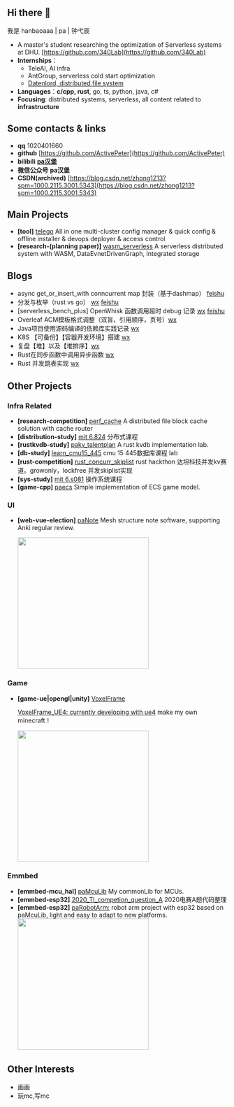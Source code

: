 ## Hi there 👋
我是 hanbaoaaa | pa | 钟弋辰

- A master's student researching the optimization of Serverless systems at DHU. [https://github.com/340Lab](https://github.com/340Lab)
- **Internships**：
  - TeleAI, AI infra 
  - AntGroup, serverless cold start optimization
  - [Datenlord, distributed file system](https://github.com/datenlord)
- **Languages**：**c/cpp, rust**, go, ts, python, java, c#
- **Focusing**: distributed systems, serverless, all content related to **infrastructure**

## Some contacts & links

- **qq** 1020401660
- **github** [https://github.com/ActivePeter](https://github.com/ActivePeter)
- **bilibili** [**pa汉堡**][1]
- **微信公众号** **pa汉堡**
- **CSDN(archived)** [https://blog.csdn.net/zhong1213?spm=1000.2115.3001.5343](https://blog.csdn.net/zhong1213?spm=1000.2115.3001.5343)

## Main Projects

- **[tool]** [telego](https://github.com/AI-Infra-Team/telego) All in one multi-cluster config manager & quick config & offline installer & devops deployer & access control
- **[research-(planning paper)]** [wasm_serverless](https://github.com/ActivePeter/wasm_serverless) A serverless distributed system with WASM, DataEvnetDrivenGraph, Integrated storage

## Blogs

- async get_or_insert_with conncurrent map 封装（基于dashmap） [feishu](https://fvd360f8oos.feishu.cn/wiki/To6hwuctEikIxzkUnrfcdyEIngP)
- 分发与枚举（rust vs go） [wx](https://mp.weixin.qq.com/s/CmGH3agZD-nkLKW3oUNqbA) [feishu](https://qcnoe3hd7k5c.feishu.cn/wiki/RZC9wrGHDiJn9xk914ec0nGwnJh)
- [serverless_bench_plus] OpenWhisk 函数调用超时 debug 记录 [wx](https://mp.weixin.qq.com/s/prZ4DfMca7oBOfPxaZoyVA?token=543532506&lang=zh_CN) [feishu](https://fvd360f8oos.feishu.cn/wiki/DbQewUtZbikDodk1vvMcPJeAn5g)
- Overleaf ACM模板格式调整（双盲，引用顺序，页号）[wx](https://mp.weixin.qq.com/s/e9NNna7sGnFX-4Og8BKVYA?token=543532506&lang=zh_CN)
- Java项目使用源码编译的依赖库实践记录 [wx](https://mp.weixin.qq.com/s/Tcos4su9NF3sEp9F9R6JMQ?token=543532506&lang=zh_CN)
- K8S 【可备份】【容器开发环境】搭建 [wx](https://mp.weixin.qq.com/s/qCRYvz3uhlFJWGPGb6kyng?token=543532506&lang=zh_CN)
- 复盘【堆】以及【堆排序】[wx](https://mp.weixin.qq.com/s/AHob3MoUDxvFpozgZ-h8fg?token=543532506&lang=zh_CN)
- Rust在同步函数中调用异步函数 [wx](https://mp.weixin.qq.com/s/ks6yMAPDAzAbLez7g1s2eQ?token=543532506&lang=zh_CN)
- Rust 并发跳表实现 [wx](https://mp.weixin.qq.com/s/Qyz7_iWb7isGWkf-LHtoHQ?token=543532506&lang=zh_CN)

## Other Projects

### Infra Related



- **[research-competition]** [perf_cache](https://github.com/ActivePeter/Hackathon-2023/tree/master/baibaidui) A distributed file block cache solution with cache router
- **[distribution-study]** [mit 6.824](https://github.com/ActivePeter/mit_6.824_learning) 分布式课程 
- **[rustkvdb-study]** [pakv_talentplan](https://github.com/ActivePeter/pakv_talentplan) A rust kvdb implementation lab. 
- **[db-study]** [learn_cmu15_445](https://github.com/ActivePeter/learn_cmu15_445) cmu 15 445数据库课程 lab
- **[rust-competition]** [rust_concurr_skiplist](https://github.com/ActivePeter/rust_hackathon_kv) rust hackthon 达坦科技并发kv赛道。growonly，lockfree 并发skiplist实现
- **[sys-study]** [mit 6.s081](https://github.com/ActivePeter/learn_mit_s6.081) 操作系统课程
- **[game-cpp]** [paecs](https://github.com/ActivePeter/paecs) Simple implementation of ECS game model. 

### UI

- **[web-vue-election]** [paNote](https://github.com/ActivePeter/paNote) Mesh structure note software, supporting Anki regular review.
  
   <img src="https://s2.loli.net/2022/08/27/nlwMxopbr3IgRsz.png" width = "300" alt=""/>

### Game

- **[game-ue|opengl|unity]** [VoxelFrame](https://github.com/ActivePeter/VoxelFrame)

  [VoxelFrame_UE4: currently developing with ue4](https://github.com/ActivePeter/VoxelFrame_UE4) make my own minecraft！

  <img src="https://s3.bmp.ovh/imgs/2023/01/31/a59bdd4316c5df7e.png" width = "300" alt=""/>

### Emmbed

- **[emmbed-mcu_hal]** [paMcuLib](https://github.com/ActivePeter/paMcuLib) My commonLib for MCUs. 
- **[emmbed-esp32]** [2020_TI_competion_question_A](https://github.com/ActivePeter/2020_TI_competion_question_A) 2020电赛A题代码整理
- **[emmbed-esp32]** [paRobotArm:](https://github.com/ActivePeter/paRobotArm) robot arm project with esp32 based on paMcuLib, light and easy to adapt to new platforms. 
  <img src="https://s2.loli.net/2022/08/27/zHK19ROntTIBuib.png" width = "300" alt=""/>

## Other Interests

- 画画
- 玩mc,写mc

[1]: https://space.bilibili.com/268164490
